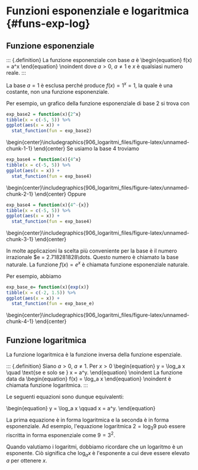 # Funzioni esponenziale e logaritmica {#funs-exp-log}



## Funzione esponenziale

::: {.definition}
La funzione esponenziale con base $a$ è
\begin{equation}
f(x) = a^x
\end{equation}
\noindent
dove $a > 0$, $a \neq 1$ e $x$ è qualsiasi numero reale.
::: 

La base $a = 1$ è esclusa perché produce $f(x) = 1^x = 1$, la quale è una costante, non una funzione esponenziale.

Per esempio, un grafico della funzione esponenziale di base 2 si trova con


```r
exp_base2 = function(x){2^x}
tibble(x = c(-5, 5)) %>% 
ggplot(aes(x = x)) + 
  stat_function(fun = exp_base2)
```



\begin{center}\includegraphics{906_logaritmi_files/figure-latex/unnamed-chunk-1-1} \end{center}
Se usiamo la base 4 troviamo


```r
exp_base4 = function(x){4^x}
tibble(x = c(-5, 5)) %>% 
ggplot(aes(x = x)) + 
  stat_function(fun = exp_base4)
```



\begin{center}\includegraphics{906_logaritmi_files/figure-latex/unnamed-chunk-2-1} \end{center}
Oppure


```r
exp_base4 = function(x){4^-{x}}
tibble(x = c(-5, 5)) %>% 
ggplot(aes(x = x)) + 
  stat_function(fun = exp_base4)
```



\begin{center}\includegraphics{906_logaritmi_files/figure-latex/unnamed-chunk-3-1} \end{center}

In molte applicazioni la scelta più conveniente per la base è il numero irrazionale $e = 2.718281828\dots. Questo numero è chiamato la base naturale.  La funzione $f(x) = e^x$ è chiamata funzione esponenziale naturale.

Per esempio, abbiamo


```r
exp_base_e= function(x){exp(x)}
tibble(x = c(-2, 1.5)) %>% 
ggplot(aes(x = x)) + 
  stat_function(fun = exp_base_e)
```



\begin{center}\includegraphics{906_logaritmi_files/figure-latex/unnamed-chunk-4-1} \end{center}


## Funzione logaritmica

La funzione logaritmica è la funzione inversa della funzione espenziale. 

::: {.definition}
Siano $a > 0$, $a \neq 1$. Per $x > 0$
\begin{equation}
y = \log_a x \quad \text{se e solo se } x = a^y.
\end{equation}
\noindent
La funzione data da
\begin{equation}
f(x) = \log_a x
\end{equation}
\noindent
è chiamata funzione logaritmica.
::: 

Le seguenti equazioni sono dunque equivalenti:

\begin{equation}
y = \log_a x \qquad x = a^y.
\end{equation}

La prima equazione è in forma logaritmica e la seconda è in forma esponenziale. Ad esempio, l'equazione logaritmica $2 = \log_3 9$ può essere riscritta in forma esponenziale come $9 = 3^2$. 

Quando valutiamo i logaritmi, dobbiamo ricordare che un logaritmo è un esponente. Ciò significa che $\log_a x$ è l'esponente a cui deve essere elevato $a$ per ottenere $x$.
